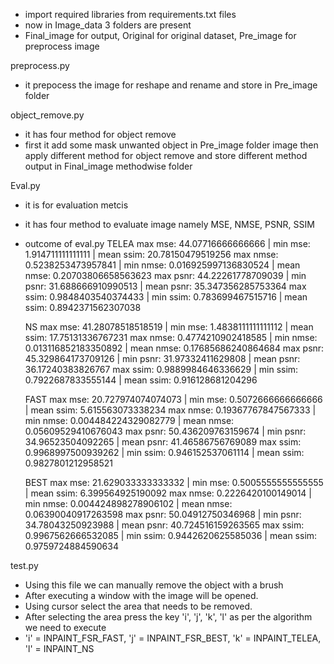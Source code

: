 - import required libraries from requirements.txt files
- now in Image_data 3 folders are present 
- Final_image for output, Original for original dataset, Pre_image for preprocess image

preprocess.py
- it prepocess the image for reshape and rename and store in Pre_image folder

object_remove.py
- it has four method for object remove
- first it add some mask unwanted object in Pre_image folder image then apply different method for object remove and store different method output in Final_image methodwise folder

Eval.py
- it is for evaluation metcis
- it has four method to evaluate image namely MSE, NMSE, PSNR, SSIM
- outcome of eval.py
  TELEA
  max mse: 44.07716666666666 | min mse: 1.914711111111111 | mean ssim: 20.78150479519256
  max nmse: 0.5238253473957841 | min nmse: 0.016925997136830524 | mean nmse: 0.20703806658563623
  max psnr: 44.22261778709039 | min psnr: 31.688666910990513 | mean psnr: 35.347356285753364
  max ssim: 0.9848403540374433 | min ssim: 0.783699467515716 | mean ssim: 0.8942371562307038

  NS
  max mse: 41.28078518518519 | min mse: 1.4838111111111112 | mean ssim: 17.75131336767231
  max nmse: 0.4774210902418585 | min nmse: 0.013116852183350892 | mean nmse: 0.17685686240864684
  max psnr: 45.329864173709126 | min psnr: 31.97332411629808 | mean psnr: 36.17240383826767
  max ssim: 0.9889984646336629 | min ssim: 0.7922687833555144 | mean ssim: 0.916128681204296

  FAST
  max mse: 20.727974074074073 | min mse: 0.5072666666666666 | mean ssim: 5.615563073338234
  max nmse: 0.19367767847567333 | min nmse: 0.004484224329082779 | mean nmse: 0.05609529410676043
  max psnr: 50.436209763159674 | min psnr: 34.96523504092265 | mean psnr: 41.46586756769089
  max ssim: 0.9968997500939262 | min ssim: 0.946152537061114 | mean ssim: 0.9827801212958521

  BEST
  max mse: 21.629033333333332 | min mse: 0.5005555555555555 | mean ssim: 6.399564925190092
  max nmse: 0.2226420100149014 | min nmse: 0.004424898278906102 | mean nmse: 0.06390040917263598
  max psnr: 50.04912750346968 | min psnr: 34.78043250923988 | mean psnr: 40.724516159263565
  max ssim: 0.9967562666532085 | min ssim: 0.9442620625585036 | mean ssim: 0.9759724884590634


test.py
- Using this file we can manually remove the object with a brush
- After executing a window with the image will be opened.
- Using cursor select the area that needs to be removed.
- After selecting the area press the key 'i', 'j', 'k', 'l' as per the algorithm we need to execute
- 'i' = INPAINT_FSR_FAST, 'j' = INPAINT_FSR_BEST, 'k' = INPAINT_TELEA, 'l' = INPAINT_NS
